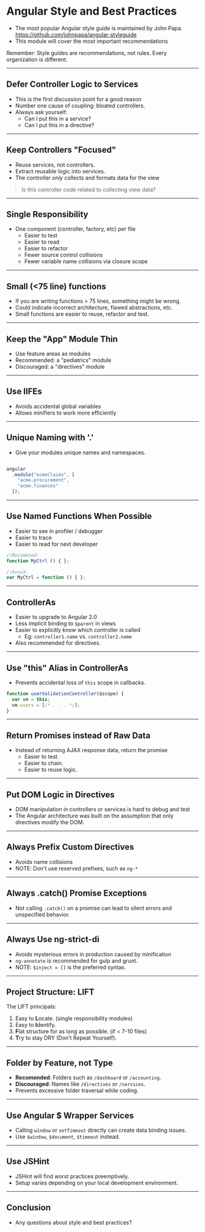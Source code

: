 # Angular Style and Best Practices

 * The most popular Angular style guide is maintained by John Papa.
https://github.com/johnpapa/angular-styleguide
 * This module will cover the most important recommendations

Remember: Style guides are recommendations, not rules. Every organization is different.

---

## Defer Controller Logic to Services

 * This is the first discussion point for a good reason
 * Number one cause of coupling: bloated controllers.
 * Always ask yourself:
   * Can I put this in a service?
   * Can I put this in a directive?

---

## Keep Controllers "Focused"

 * Reuse services, not controllers.
 * Extract reusable logic into services.
 * The controller *only* collects and formats data for the view

 > Is this controller code related to collecting view data?

---

## Single Responsibility

 * One component (controller, factory, etc) per file
   * Easier to test
   * Easier to read
   * Easier to refactor
   * Fewer source control collisions
   * Fewer variable name collisions via closure scope

---

## Small (<75 line) functions

 * If you are writing functions > 75 lines, something might be wrong.
 * Could indicate incorrect architecture, flawed abstractions, etc.
 * Small functions are easier to reuse, refactor and test.

---

## Keep the "App" Module Thin

 * Use feature areas as modules
 * Recommended: a "pediatrics" module
 * Discouraged: a "directives" module
---

## Use IIFEs

 * Avoids accidental global variables
 * Allows minifiers to work more efficiently

---

## Unique Naming with '.'

 * Give your modules unique names and namespaces.

```javascript

angular
  .module("acmeClaims", [
    "acme.procurement",
    "acme.finances"
  ]);

```

---

## Use Named Functions When Possible

 * Easier to see in profiler / debugger
 * Easier to trace
 * Easier to read for next developer

```javascript
//Recomened:
function MyCtrl () { };

//Avoid:
var MyCtrl = function () { };
```

---

## ControllerAs

 * Easier to upgrade to Angular 2.0
 * Less implicit binding to `$parent` in views
 * Easier to explicitly know which controller is called
   * Eg: `controller1.name` vs. `controller2.name`
 * Also recommended for directives.

---

## Use "this" Alias in ControllerAs

 * Prevents accidental loss of `this` scope in callbacks.


```javascript
function userValidationController($scope) {
  var vm = this;
  vm.users = [/* . . . */];
}
```

---

## Return Promises instead of Raw Data

 * Instead of returning AJAX response data, return the promise
   * Easier to test.
   * Easier to chain.
   * Easier to reuse logic.

---

## Put DOM Logic in Directives

 * DOM manipulation in controllers or services is hard to debug and test
 * The Angular architecture was built on the assumption that only directives modify the DOM.

---

## Always Prefix Custom Directives

 * Avoids name collisions
 * NOTE: Don't use reserved prefixes, such as `ng-*`

---

## Always .catch() Promise Exceptions

 * Not calling `.catch()` on a promise can lead to silent errors and unspecified behavior.

---

## Always Use ng-strict-di

 * Avoids mysterious errors in production caused by minification
 * `ng-annotate` is recommended for gulp and grunt.
 * NOTE: `$inject = []` is the preferred syntax.

---

## Project Structure: LIFT

The LIFT principals:

1. Easy to **L**ocate. (single responsibility modules)
2. Easy to **I**dentify.
3. **F**lat structure for as long as possible. (if < 7-10 files)
4. **T**ry to stay DRY (Don’t Repeat Yourself).

---

## Folder by Feature, not Type

 * **Recomended**: Folders such as `/dashboard` or `/accounting`.
 * **Discouraged**: Names like `/directives` or `/services`.
 * Prevents excessive folder traversal while coding.
---

## Use Angular $ Wrapper Services

 * Calling `window` or `setTimeout` directly can create data binding issues.
 * Use `$window`, `$document`, `$timeout` instead.

---

## Use JSHint

 * JSHint will find worst practices preemptively.
 * Setup varies depending on your local development environment.

---

## Conclusion

 * Any questions about style and best practices?
